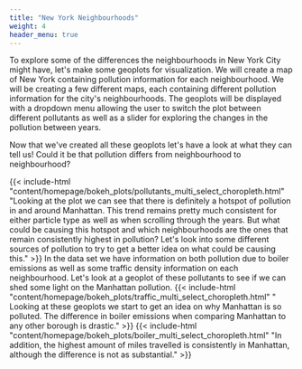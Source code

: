 ```yaml
---
title: "New York Neighbourhoods"
weight: 4
header_menu: true
---
```







To explore some of the differences the neighbourhoods in New York City might have, let's make some geoplots for visualization. We will create a map of New York containing pollution information for each neighbourhood. We will be creating a few different maps, each containing different pollution information for the city's neighbourhoods. 
The geoplots will be displayed with a dropdown menu allowing the user to switch the plot between different pollutants as well as a slider for exploring the changes in the pollution between years.

Now that we've created all these geoplots let's have a look at what they can tell us! Could it be that pollution differs from neighbourhood to neighbourhood?






{{< include-html "content/homepage/bokeh_plots/pollutants_multi_select_choropleth.html" "Looking at the plot we can see that there is definitely a hotspot of pollution in and around Manhattan. This trend remains pretty much consistent for either particle type as well as when scrolling through the years. But what could be causing this hotspot and which neighbourhoods are the ones that remain consistently highest in pollution? Let's look into some different sources of pollution to try to get a better idea on what could be causing this." >}}
In the data set we have information on both pollution due to boiler emissions as well as some traffic density information on each neighbourhood. Let's look at a geoplot of these pollutants to see if we can shed some light on the Manhattan pollution.
{{< include-html "content/homepage/bokeh_plots/traffic_multi_select_choropleth.html" " Looking at these geoplots we start to get an idea on why Manhattan is so polluted. The difference in boiler emissions when comparing Manhattan to any other borough is drastic." >}}
{{< include-html "content/homepage/bokeh_plots/boiler_multi_select_choropleth.html" "In addition, the highest amount of miles travelled is consistently in Manhattan, although the difference is not as substantial." >}}


